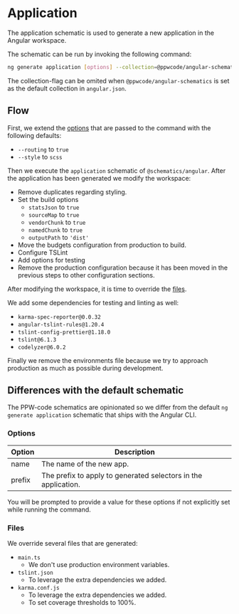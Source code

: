 # Application

The application schematic is used to generate a new application in the Angular workspace.

The schematic can be run by invoking the following command:

```bash
ng generate application [options] --collection=@ppwcode/angular-schematics
```

The collection-flag can be omited when `@ppwcode/angular-schematics` is set as the default collection in `angular.json`.

## Flow

First, we extend the [options](#options) that are passed to the command with the following defaults:

* `--routing` to `true`
* `--style` to `scss`

Then we execute the `application` schematic of `@schematics/angular`. After the application has been generated we modify the workspace:

* Remove duplicates regarding styling.
* Set the build options
  * `statsJson` to `true`
  * `sourceMap` to `true`
  * `vendorChunk` to `true`
  * `namedChunk` to `true`
  * `outputPath` to `'dist'`
* Move the budgets configuration from production to build.
* Configure TSLint
* Add options for testing
* Remove the production configuration because it has been moved in the previous steps to other configuration sections.

After modifying the workspace, it is time to override the [files](#files).

We add some dependencies for testing and linting as well:

* `karma-spec-reporter@0.0.32`
* `angular-tslint-rules@1.20.4`
* `tslint-config-prettier@1.18.0`
* `tslint@6.1.3`
* `codelyzer@6.0.2`

Finally we remove the environments file because we try to approach production as much as possible during development.

## Differences with the default schematic

The PPW-code schematics are opinionated so we differ from the default `ng generate application` schematic that ships with the Angular CLI.

### Options

| Option    | Description                                                    |
| --------- | -------------------------------------------------------------- |
| name      | The name of the new app.                                       |
| prefix    | The prefix to apply to generated selectors in the application. |

You will be prompted to provide a value for these options if not explicitly set while running the command.

### Files

We override several files that are generated:

* `main.ts`
  * We don't use production environment variables.
* `tslint.json`
  * To leverage the extra dependencies we added.
* `karma.conf.js`
  * To leverage the extra dependencies we added.
  * To set coverage thresholds to 100%.
